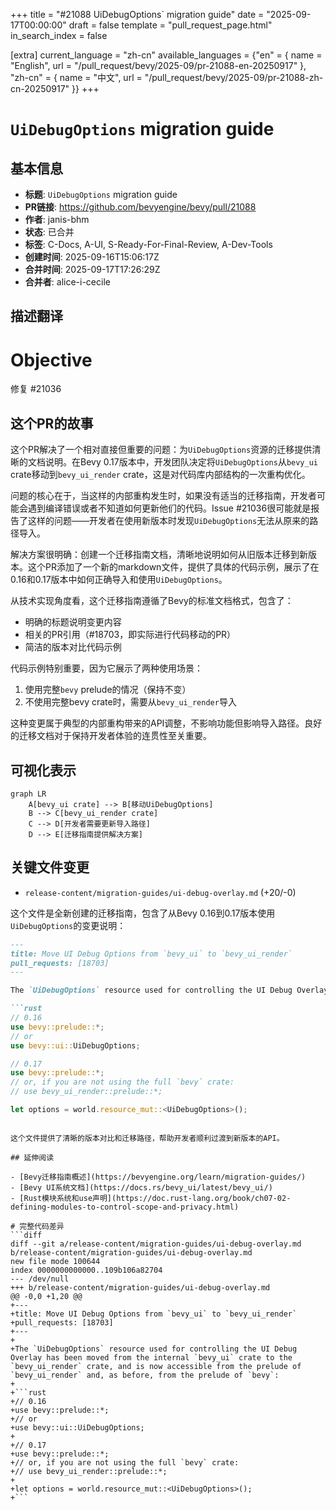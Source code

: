 +++
title = "#21088 UiDebugOptions` migration guide"
date = "2025-09-17T00:00:00"
draft = false
template = "pull_request_page.html"
in_search_index = false

[extra]
current_language = "zh-cn"
available_languages = {"en" = { name = "English", url = "/pull_request/bevy/2025-09/pr-21088-en-20250917" }, "zh-cn" = { name = "中文", url = "/pull_request/bevy/2025-09/pr-21088-zh-cn-20250917" }}
+++

# `UiDebugOptions` migration guide

## 基本信息
- **标题**: `UiDebugOptions` migration guide
- **PR链接**: https://github.com/bevyengine/bevy/pull/21088
- **作者**: janis-bhm
- **状态**: 已合并
- **标签**: C-Docs, A-UI, S-Ready-For-Final-Review, A-Dev-Tools
- **创建时间**: 2025-09-16T15:06:17Z
- **合并时间**: 2025-09-17T17:26:29Z
- **合并者**: alice-i-cecile

## 描述翻译
# Objective
修复 #21036

## 这个PR的故事

这个PR解决了一个相对直接但重要的问题：为`UiDebugOptions`资源的迁移提供清晰的文档说明。在Bevy 0.17版本中，开发团队决定将`UiDebugOptions`从`bevy_ui` crate移动到`bevy_ui_render` crate，这是对代码库内部结构的一次重构优化。

问题的核心在于，当这样的内部重构发生时，如果没有适当的迁移指南，开发者可能会遇到编译错误或者不知道如何更新他们的代码。Issue #21036很可能就是报告了这样的问题——开发者在使用新版本时发现`UiDebugOptions`无法从原来的路径导入。

解决方案很明确：创建一个迁移指南文档，清晰地说明如何从旧版本迁移到新版本。这个PR添加了一个新的markdown文件，提供了具体的代码示例，展示了在0.16和0.17版本中如何正确导入和使用`UiDebugOptions`。

从技术实现角度看，这个迁移指南遵循了Bevy的标准文档格式，包含了：
- 明确的标题说明变更内容
- 相关的PR引用（#18703，即实际进行代码移动的PR）
- 简洁的版本对比代码示例

代码示例特别重要，因为它展示了两种使用场景：
1. 使用完整`bevy` prelude的情况（保持不变）
2. 不使用完整bevy crate时，需要从`bevy_ui_render`导入

这种变更属于典型的内部重构带来的API调整，不影响功能但影响导入路径。良好的迁移文档对于保持开发者体验的连贯性至关重要。

## 可视化表示

```mermaid
graph LR
    A[bevy_ui crate] --> B[移动UiDebugOptions]
    B --> C[bevy_ui_render crate]
    C --> D[开发者需要更新导入路径]
    D --> E[迁移指南提供解决方案]
```

## 关键文件变更

- `release-content/migration-guides/ui-debug-overlay.md` (+20/-0)

这个文件是全新创建的迁移指南，包含了从Bevy 0.16到0.17版本使用`UiDebugOptions`的变更说明：

```markdown
---
title: Move UI Debug Options from `bevy_ui` to `bevy_ui_render`
pull_requests: [18703]
---

The `UiDebugOptions` resource used for controlling the UI Debug Overlay has been moved from the internal `bevy_ui` crate to the `bevy_ui_render` crate, and is now accessible from the prelude of `bevy_ui_render` and, as before, from the prelude of `bevy`:

```rust
// 0.16
use bevy::prelude::*;
// or
use bevy::ui::UiDebugOptions;

// 0.17
use bevy::prelude::*;
// or, if you are not using the full `bevy` crate:
// use bevy_ui_render::prelude::*;

let options = world.resource_mut::<UiDebugOptions>();
```
```

这个文件提供了清晰的版本对比和迁移路径，帮助开发者顺利过渡到新版本的API。

## 延伸阅读

- [Bevy迁移指南概述](https://bevyengine.org/learn/migration-guides/)
- [Bevy UI系统文档](https://docs.rs/bevy_ui/latest/bevy_ui/)
- [Rust模块系统和use声明](https://doc.rust-lang.org/book/ch07-02-defining-modules-to-control-scope-and-privacy.html)

# 完整代码差异
```diff
diff --git a/release-content/migration-guides/ui-debug-overlay.md b/release-content/migration-guides/ui-debug-overlay.md
new file mode 100644
index 0000000000000..109b106a82704
--- /dev/null
+++ b/release-content/migration-guides/ui-debug-overlay.md
@@ -0,0 +1,20 @@
+---
+title: Move UI Debug Options from `bevy_ui` to `bevy_ui_render`
+pull_requests: [18703]
+---
+
+The `UiDebugOptions` resource used for controlling the UI Debug Overlay has been moved from the internal `bevy_ui` crate to the `bevy_ui_render` crate, and is now accessible from the prelude of `bevy_ui_render` and, as before, from the prelude of `bevy`:
+
+```rust
+// 0.16
+use bevy::prelude::*;
+// or
+use bevy::ui::UiDebugOptions;
+
+// 0.17
+use bevy::prelude::*;
+// or, if you are not using the full `bevy` crate:
+// use bevy_ui_render::prelude::*;
+
+let options = world.resource_mut::<UiDebugOptions>();
+```
```